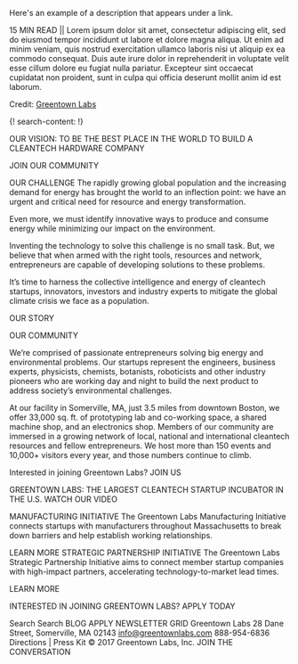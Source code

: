 Here's an example of a description that appears under a link.

15 MIN READ || Lorem ipsum dolor sit amet, consectetur adipiscing elit, sed do eiusmod tempor incididunt ut labore et dolore magna aliqua. Ut enim ad minim veniam, quis nostrud exercitation ullamco laboris nisi ut aliquip ex ea commodo consequat. Duis aute irure dolor in reprehenderit in voluptate velit esse cillum dolore eu fugiat nulla pariatur. Excepteur sint occaecat cupidatat non proident, sunt in culpa qui officia deserunt mollit anim id est laborum.

Credit: [Greentown Labs](https://www.greentownlabs.com/)


{! search-content: !}


OUR VISION: TO BE THE BEST PLACE IN THE WORLD TO BUILD A CLEANTECH HARDWARE COMPANY

JOIN OUR COMMUNITY

OUR CHALLENGE
The rapidly growing global population and the increasing demand for energy has brought the world to an inflection point: we have an urgent and critical need for resource and energy transformation. 

Even more, we must identify innovative ways to produce and consume energy while minimizing our impact on the environment.

Inventing the technology to solve this challenge is no small task. But, we believe that when armed with the right tools, resources and network, entrepreneurs are capable of developing solutions to these problems.

It’s time to harness the collective intelligence and energy of cleantech startups, innovators, investors and industry experts to mitigate the global climate crisis we face as a population.


OUR STORY


OUR COMMUNITY

We’re comprised of passionate entrepreneurs solving big energy and environmental problems. Our startups represent the engineers, business experts, physicists, chemists, botanists, roboticists and other industry pioneers who are working day and night to build the next product to address society’s environmental challenges.

At our facility in Somerville, MA, just 3.5 miles from downtown Boston, we offer 33,000 sq. ft. of prototyping lab and co-working space, a shared machine shop, and an electronics shop. Members of our community are immersed in a growing network of local, national and international cleantech resources and fellow entrepreneurs. We host more than 150 events and 10,000+ visitors every year, and those numbers continue to climb.

Interested in joining Greentown Labs?
JOIN US

GREENTOWN LABS: THE LARGEST CLEANTECH STARTUP INCUBATOR IN THE U.S.
WATCH OUR VIDEO


MANUFACTURING INITIATIVE
The Greentown Labs Manufacturing Initiative connects startups with manufacturers throughout Massachusetts to break down barriers and help establish working relationships.

LEARN MORE 
STRATEGIC PARTNERSHIP INITIATIVE
The Greentown Labs Strategic Partnership Initiative aims to connect member startup companies with high-impact partners, accelerating technology-to-market lead times.

LEARN MORE

INTERESTED IN JOINING GREENTOWN LABS?
APPLY TODAY

Search
Search
BLOG
APPLY
NEWSLETTER
GRID
Greentown Labs
28 Dane Street, Somerville, MA 02143
info@greentownlabs.com
888-954-6836
Directions | Press Kit
© 2017 Greentown Labs, Inc.
JOIN THE CONVERSATION
